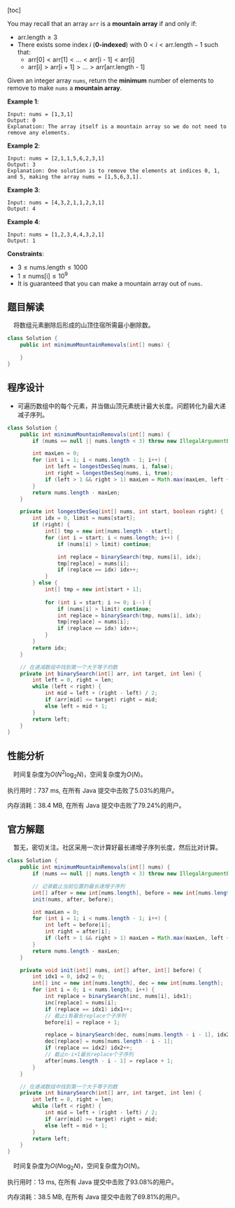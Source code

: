 [toc]

You may recall that an array `arr` is a **mountain array** if and only if:

* $\text{arr.length} \ge 3$
* There exists some index $i$ (**0-indexed**) with $0 < i < \text{arr.length} - 1$ such that:
  * $\text{arr[0]} < \text{arr[1]} < \dots < \text{arr[i - 1]} < \text{arr[i]}$
  * $\text{arr[i]} > \text{arr[i + 1]} > \dots > \text{arr[arr.length - 1]}$

Given an integer array `nums`, return the **minimum** number of elements to remove to make `nums` a **mountain array**.



**Example 1**:

```
Input: nums = [1,3,1]
Output: 0
Explanation: The array itself is a mountain array so we do not need to remove any elements.
```

**Example 2**:

```
Input: nums = [2,1,1,5,6,2,3,1]
Output: 3
Explanation: One solution is to remove the elements at indices 0, 1, and 5, making the array nums = [1,5,6,3,1].
```

**Example 3**:

```
Input: nums = [4,3,2,1,1,2,3,1]
Output: 4
```

**Example 4**:

```
Input: nums = [1,2,3,4,4,3,2,1]
Output: 1
```



**Constraints**:

* $3 \le \text{nums.length} \le 1000$
* $1 \le \text{nums[i]} \le 10^9$
* It is guaranteed that you can make a mountain array out of `nums`.



## 题目解读

&emsp;将数组元素删除后形成的山顶住宿所需最小删除数。

```java
class Solution {
    public int minimumMountainRemovals(int[] nums) {

    }
}
```

## 程序设计

* 可遍历数组中的每个元素，并当做山顶元素统计最大长度。问题转化为最大递减子序列。

```java
class Solution {
    public int minimumMountainRemovals(int[] nums) {
        if (nums == null || nums.length < 3) throw new IllegalArgumentException("invalid param");

        int maxLen = 0;
        for (int i = 1; i < nums.length - 1; i++) {
            int left = longestDesSeq(nums, i, false);
            int right = longestDesSeq(nums, i, true);
            if (left > 1 && right > 1) maxLen = Math.max(maxLen, left + right - 1);
        }
        return nums.length - maxLen;
    }

    private int longestDesSeq(int[] nums, int start, boolean right) {
        int idx = 0, limit = nums[start];
        if (right) {
            int[] tmp = new int[nums.length - start];
            for (int i = start; i < nums.length; i++) {
                if (nums[i] > limit) continue;

                int replace = binarySearch(tmp, nums[i], idx);
                tmp[replace] = nums[i];
                if (replace == idx) idx++;
            }
        } else {
            int[] tmp = new int[start + 1];
            
            for (int i = start; i >= 0; i--) {
                if (nums[i] > limit) continue;
                int replace = binarySearch(tmp, nums[i], idx);
                tmp[replace] = nums[i];
                if (replace == idx) idx++;
            }
        }
        return idx;
    }

    // 在递减数组中找到第一个大于等于的数
    private int binarySearch(int[] arr, int target, int len) {
        int left = 0, right = len;
        while (left < right) {
            int mid = left + (right - left) / 2;
            if (arr[mid] <= target) right = mid;
            else left = mid + 1;
        }
        return left;
    }
}
```

## 性能分析

&emsp;时间复杂度为$O(N^2\log_2N)$，空间复杂度为$O(N)$。

执行用时：737 ms, 在所有 Java 提交中击败了5.03%的用户。

内存消耗：38.4 MB, 在所有 Java 提交中击败了79.24%的用户。

## 官方解题

&emsp;暂无，密切关注。社区采用一次计算好最长递增子序列长度，然后比对计算。

```java
class Solution {
    public int minimumMountainRemovals(int[] nums) {
        if (nums == null || nums.length < 3) throw new IllegalArgumentException("invalid param");

        // 记录截止当前位置的最长递增子序列
        int[] after = new int[nums.length], before = new int[nums.length];
        init(nums, after, before);

        int maxLen = 0;
        for (int i = 1; i < nums.length - 1; i++) {
            int left = before[i];
            int right = after[i];
            if (left > 1 && right > 1) maxLen = Math.max(maxLen, left + right - 1);
        }
        return nums.length - maxLen;
    }

    private void init(int[] nums, int[] after, int[] before) {
        int idx1 = 0, idx2 = 0;
        int[] inc = new int[nums.length], dec = new int[nums.length];
        for (int i = 0; i < nums.length; i++) {
            int replace = binarySearch(inc, nums[i], idx1);
            inc[replace] = nums[i];
            if (replace == idx1) idx1++;
            // 截止i有最长replace个子序列
            before[i] = replace + 1;

            replace = binarySearch(dec, nums[nums.length - i - 1], idx2);
            dec[replace] = nums[nums.length - i - 1];
            if (replace == idx2) idx2++;
            // 截止n-i+1最长replace个子序列
            after[nums.length - i - 1] = replace + 1;
        }
    }

    // 在递减数组中找到第一个大于等于的数
    private int binarySearch(int[] arr, int target, int len) {
        int left = 0, right = len;
        while (left < right) {
            int mid = left + (right - left) / 2;
            if (arr[mid] >= target) right = mid;
            else left = mid + 1;
        }
        return left;
    }
}
```

&emsp;时间复杂度为$O(N\log_2N)$，空间复杂度为$O(N)$。

执行用时：13 ms, 在所有 Java 提交中击败了93.08%的用户。

内存消耗：38.5 MB, 在所有 Java 提交中击败了69.81%的用户。